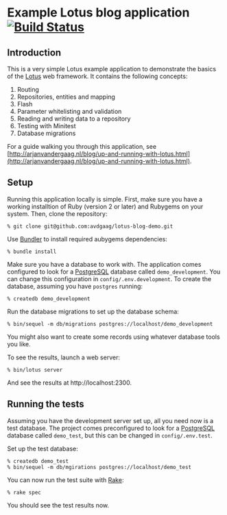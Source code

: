 # Example Lotus blog application [![Build Status](https://travis-ci.org/avdgaag/lotus-demo.svg?branch=master)](https://travis-ci.org/avdgaag/lotus-demo)

## Introduction

This is a very simple Lotus example application to demonstrate the basics of the
[Lotus][] web framework. It contains the following concepts:

1. Routing
2. Repositories, entities and mapping
3. Flash
4. Parameter whitelisting and validation
5. Reading and writing data to a repository
6. Testing with Minitest
7. Database migrations

For a guide walking you through this application, see [http://arjanvandergaag.nl/blog/up-and-running-with-lotus.html](http://arjanvandergaag.nl/blog/up-and-running-with-lotus.html).

## Setup

Running this application locally is simple. First, make sure you have a working
installtion of Ruby (version 2 or later) and Rubygems on your system. Then,
clone the repository:

    % git clone git@github.com:avdgaag/lotus-blog-demo.git

Use [Bundler][] to install required aubygems dependencies:

    % bundle install

Make sure you have a database to work with. The application comes configured to
look for a [PostgreSQL][] database called `demo_development`. You can change
this configuration in `config/.env.development`. To create the database,
assuming you have `postgres` running:

    % createdb demo_development

Run the database migrations to set up the database schema:

    % bin/sequel -m db/migrations postgres://localhost/demo_development

You might also want to create some records using whatever database tools you
like.

To see the results, launch a web server:

    % bin/lotus server

And see the results at http://localhost:2300.

## Running the tests

Assuming you have the development server set up, all you need now is a test
database. The project comes preconfigured to look for a [PostgreSQL][] database
called `demo_test`, but this can be changed in `config/.env.test`.

Set up the test database:

    % createdb demo_test
    % bin/sequel -m db/mgirations postgres://localhost/demo_test

You can now run the test suite with [Rake][]:

    % rake spec

You should see the test results now.

[Lotus]: http://lotusrb.org
[Bundler]: http://bundler.io
[PostgreSQL]: http://www.postgresql.org
[Rake]: https://github.com/ruby/rake

